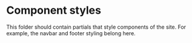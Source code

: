 # Component styles

This folder should contain partials that style components of the site. For example, the navbar and footer styling belong here.
